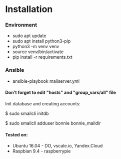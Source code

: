 <h1> Installation

<h3>Environment</h3>

* sudo apt update
* sudo apt install python3-pip
* python3 -m venv venv
* source venv/bin/activate
* pip install -r requirements.txt

<h3> Ansible </h3>

* ansible-playbook mailserver.yml

<h4> Don't forget to edit "hosts" and "group_vars/all" file</h4>

Init database and creating accounts:

$ sudo smailcli initdb

$ sudo smailcli adduser bonnie bonnie_maildir
<h4>Tested on:</h4>

* Ubuntu 16.04 - DO, vscale.io, Yandex.Cloud
* Raspbian 9.4 - raspberrypie 